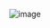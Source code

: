 ![image](https://github.com/AndyZng/Lab5_Starter/assets/115373033/26f29f07-5786-492a-a676-c848554a6c89)
